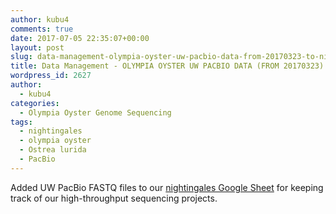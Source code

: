 ```yaml
---
author: kubu4
comments: true
date: 2017-07-05 22:35:07+00:00
layout: post
slug: data-management-olympia-oyster-uw-pacbio-data-from-20170323-to-nightingales
title: Data Management - OLYMPIA OYSTER UW PACBIO DATA (FROM 20170323) TO NIGHTINGALES
wordpress_id: 2627
author:
  - kubu4
categories:
  - Olympia Oyster Genome Sequencing
tags:
  - nightingales
  - olympia oyster
  - Ostrea lurida
  - PacBio
---
```


Added UW PacBio FASTQ files to our [nightingales Google Sheet](httpss://docs.google.com/spreadsheets/d/1_XqIOPVHSBVGscnjzDSWUeRL7HUHXfaHxVzec-I-8Xk/edit?usp=sharing) for keeping track of our high-throughput sequencing projects.
